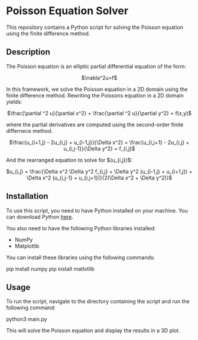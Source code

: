 # Poisson Equation Solver

This repository contains a Python script for solving the Poisson equation using the finite difference method.

## Description

The Poisson equation is an  elliptic partial differential equation of the form:

<p align="center">
    $\nabla^2u=f$
</p>

In this framework, we solve the Poisson equation in a 2D domain using the finite difference method. Rewriting the Poissons equation in a 2D domain yields:

<p align="center">
    $\frac{\partial ^2 u}{\partial x^2} + \frac{\partial ^2 u}{\partial y^2} = f(x,y)$
</p>

where the partial derivatives are computed using the second-order finite differnece method.

<p align="center">
   $\frac{u_{i+1,j} - 2u_{i,j} + u_{i-1,j}}{\Delta x^2} + \frac{u_{i,j+1} - 2u_{i,j} + u_{i,j-1}}{\Delta y^2} = f_{i,j}$
</p>
And the rearranged equation to solve for $(u_{i,j})$:

<p align="center">
$u_{i,j} = \frac{\Delta x^2 \Delta y^2 f_{i,j} + \Delta y^2 (u_{i-1,j} + u_{i+1,j}) + \Delta x^2 (u_{i,j-1} + u_{i,j+1})}{2(\Delta x^2 + \Delta y^2)}$
</p>


## Installation

To use this script, you need to have Python installed on your machine. You can download Python [here](https://www.python.org/downloads/).

You also need to have the following Python libraries installed:

- NumPy
- Matplotlib

You can install these libraries using the following commands:

pip install numpy
pip install matlotlib


## Usage

To run the script, navigate to the directory containing the script and run the following command:

python3 main.py


This will solve the Poisson equation and display the results in a 3D plot.

